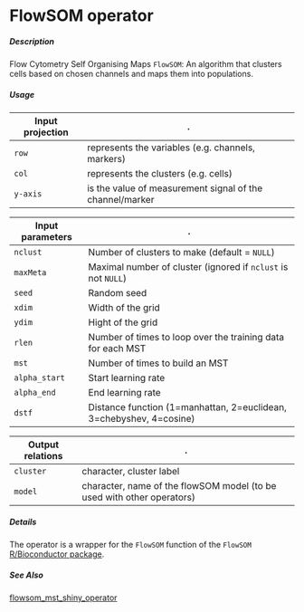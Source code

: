 # FlowSOM operator

##### Description

Flow Cytometry Self Organising Maps `FlowSOM`: An algorithm that clusters cells based on chosen channels and maps them into populations.

##### Usage

Input projection|.
---|---
`row`   | represents the variables (e.g. channels, markers)
`col`   | represents the clusters (e.g. cells) 
`y-axis`| is the value of measurement signal of the channel/marker

Input parameters|.
---|---
`nclust`   | Number of clusters to make (default = `NULL`)
`maxMeta`   | Maximal number of cluster (ignored if `nclust` is not `NULL`)
`seed`   | Random seed
`xdim`   | Width of the grid
`ydim`   | Hight of the grid
`rlen`| Number of times to loop over the training data for each MST
`mst`| Number of times to build an MST
`alpha_start`| Start learning rate
`alpha_end`|  End learning rate
`dstf`| Distance function (1=manhattan, 2=euclidean, 3=chebyshev, 4=cosine)

Output relations|.
---|---
`cluster`| character, cluster label
`model`| character, name of the flowSOM model (to be used with other operators)

##### Details

The operator is a wrapper for the `FlowSOM` function of the `FlowSOM` [R/Bioconductor package](https://bioconductor.org/packages/FlowSOM/).

##### See Also

[flowsom_mst_shiny_operator](https://github.com/tercen/flowsom_mst_shiny_operator)
